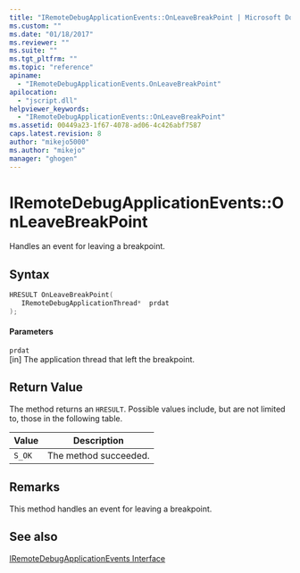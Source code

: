 ```yaml
---
title: "IRemoteDebugApplicationEvents::OnLeaveBreakPoint | Microsoft Docs"
ms.custom: ""
ms.date: "01/18/2017"
ms.reviewer: ""
ms.suite: ""
ms.tgt_pltfrm: ""
ms.topic: "reference"
apiname: 
  - "IRemoteDebugApplicationEvents.OnLeaveBreakPoint"
apilocation: 
  - "jscript.dll"
helpviewer_keywords: 
  - "IRemoteDebugApplicationEvents::OnLeaveBreakPoint"
ms.assetid: 00449a23-1f67-4078-ad06-4c426abf7587
caps.latest.revision: 8
author: "mikejo5000"
ms.author: "mikejo"
manager: "ghogen"
---
```

# IRemoteDebugApplicationEvents::OnLeaveBreakPoint
Handles an event for leaving a breakpoint.  
  
## Syntax  
  
```cpp
HRESULT OnLeaveBreakPoint(  
   IRemoteDebugApplicationThread*  prdat  
);  
```  
  
#### Parameters  
 `prdat`  
 [in] The application thread that left the breakpoint.  
  
## Return Value  
 The method returns an `HRESULT`. Possible values include, but are not limited to, those in the following table.  
  
|Value|Description|  
|-----------|-----------------|  
|`S_OK`|The method succeeded.|  
  
## Remarks  
 This method handles an event for leaving a breakpoint.  
  
## See also  
 [IRemoteDebugApplicationEvents Interface](../../winscript/reference/iremotedebugapplicationevents-interface.md)